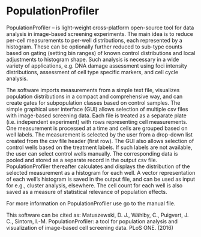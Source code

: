# PopulationProfiler

PopulationProfiler – is light-weight cross-platform open-source tool for data analysis in image-based screening experiments. The main idea is to reduce per-cell measurements to per-well distributions, each represented by a histogram. These can be optionally further reduced to sub-type counts based on gating (setting bin ranges) of known control distributions and local adjustments to histogram shape. Such analysis is necessary in a wide variety of applications, e.g. DNA damage assessment using foci intensity distributions, assessment of cell type specific markers, and cell cycle analysis.

The software imports measurements from a simple text file, visualizes population distributions in a compact and comprehensive way, and can create gates for subpopulation classes based on control samples. The simple graphical user interface (GUI) allows selection of multiple csv files with image-based screening data. Each file is treated as a separate plate (i.e. independent experiment) with rows representing cell measurements. One measurement is processed at a time and cells are grouped based on well labels. The measurement is selected by the user from a drop-down list created from the csv file header (first row). The GUI also allows selection of control wells based on the treatment labels. If such labels are not available, the user can select control wells manually. The corresponding data is pooled and stored as a separate record in the output csv file. PopulationProfiler thereafter calculates and displays the distribution of the selected measurement as a histogram for each well. A vector representation of each well’s histogram is saved in the output file, and can be used as input for e.g., cluster analysis, elsewhere. The cell count for each well is also saved as a measure of statistical relevance of population effects.

For more information on PopulationProfiler use go to the manual file.

This software can be cited as:
Matuszewski, D. J., Wählby, C., Puigvert, J. C., Sintorn, I.-M. 
PopulationProfiler: a tool for population analysis and visualization of image-based cell screening data. 
PLoS ONE. (2016) 
